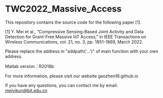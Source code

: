 # TWC2022_Massive_Access

This repository contains the source code for the following paper [1].

[1] Y. Mei et al., “Compressive Sensing-Based Joint Activity and Data Detection for Grant-Free Massive IoT Access,” in IEEE Transactions on Wireless Communications, vol. 21, no. 3, pp. 1851-1869, March 2022.

Please replace the address in "addpath('...')"  of main function with your own address.

Matlab version：R2018b

For more information, please visit our website gaozhen16.github.io

If you have any questions, you can contact me by email: meiyikun@bit.edu.cn
